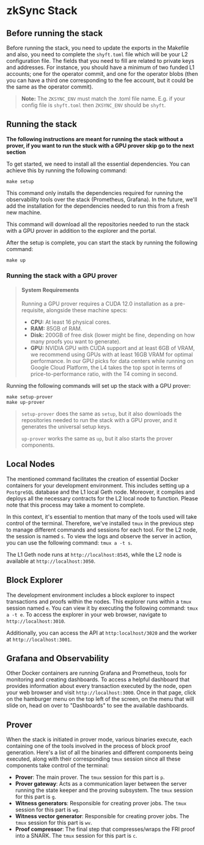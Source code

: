 # zkSync Stack

## Before running the stack

Before running the stack, you need to update the exports in the Makefile and also, you need to complete the `shyft.toml` file which will be your L2 configuration file. The fields that you need to fill are related to private keys and addresses. For instance, you should have a minimum of two funded L1 accounts; one for the operator commit, and one for the operator blobs (then you can have a third one corresponding to the fee account, but it could be the same as the operator commit).

> **Note:** The `ZKSYNC_ENV` must match the .toml file name. E.g. if your config file is `shyft.toml` then `ZKSYNC_ENV` should be `shyft`.

## Running the stack

**The following instructions are meant for running the stack without a prover, if you want to run the stuck with a GPU prover skip go to the next section**

To get started, we need to install all the essential dependencies. You can achieve this by running the following command:

```
make setup
```

This command only installs the dependencies required for running the observability tools over the stack (Prometheus, Grafana). In the future, we'll add the installation for the dependencies needed to run this from a fresh new machine.

This command will download all the repositories needed to run the stack with a GPU prover in addition to the explorer and the portal.

After the setup is complete, you can start the stack by running the following command:

```
make up
```

### Running the stack with a GPU prover

> #### System Requirements
>
> Running a GPU prover requires a CUDA 12.0 installation as a pre-requisite, alongside these machine specs:
>
> - **CPU:** At least 16 physical cores.
> - **RAM:** 85GB of RAM.
> - **Disk:** 200GB of free disk (lower might be fine, depending on how many proofs you want to generate).
>- **GPU:** NVIDIA GPU with CUDA support and at least 6GB of VRAM, we recommend using GPUs with at least 16GB VRAM for optimal performance. In our GPU picks for data centers while running on Google Cloud Platform, the L4 takes the top spot in terms of price-to-performance ratio, with the T4 coming in second.

Running the following commands will set up the stack with a GPU prover:

```
make setup-prover
make up-prover
```

> `setup-prover` does the same as `setup`, but it also downloads the repositories needed to run the stack with a GPU prover, and it generates the universal setup keys.
>
> `up-prover` works the same as `up`, but it also starts the prover components.

## Local Nodes

The mentioned command facilitates the creation of essential Docker containers for your development environment. This includes setting up a `PostgreSQL` database and the L1 local Geth node. Moreover, it compiles and deploys all the necessary contracts for the L2 local node to function. Please note that this process may take a moment to complete.

In this context, it's essential to mention that many of the tools used will take control of the terminal. Therefore, we've installed `tmux` in the previous step to manage different commands and sessions for each tool. For the L2 node, the session is named `s`. To view the logs and observe the server in action, you can use the following command: `tmux a -t s`.

The L1 Geth node runs at `http://localhost:8545`, while the L2 node is available at `http://localhost:3050`.

## Block Explorer

The development environment includes a block explorer to inspect transactions and proofs within the nodes. This explorer runs within a `tmux` session named `e`. You can view it by executing the following command: `tmux a -t e`. To access the explorer in your web browser, navigate to `http://localhost:3010`.

Additionally, you can access the API at `http:localhost/3020` and the worker at `http://localhost:3001`.

## Grafana and Observability

Other Docker containers are running Grafana and Prometheus, tools for monitoring and creating dashboards. To access a helpful dashboard that provides information about every transaction executed by the node, open your web browser and visit `http://localhost:3000`. Once in that page, click on the hamburger menu on the top left of the screen, on the menu that will slide on, head on over to "Dashboards" to see the available dashboards.

## Prover

When the stack is initiated in prover mode, various binaries execute, each containing one of the tools involved in the process of block proof generation. Here's a list of all the binaries and different components being executed, along with their corresponding `tmux` session since all these components take control of the terminal:

- **Prover**: The main prover. The `tmux` session for this part is `p`.
- **Prover gateway**: Acts as a communication layer between the server running the state keeper and the proving subsystem. The `tmux` session for this part is `g`.
- **Witness generators**: Responsible for creating prover jobs. The `tmux` session for this part is `wg`.
- **Witness vector generator**: Responsible for creating prover jobs. The `tmux` session for this part is `wv`.
- **Proof compressor**: The final step that compresses/wraps the FRI proof into a SNARK. The `tmux` session for this part is `c`.
